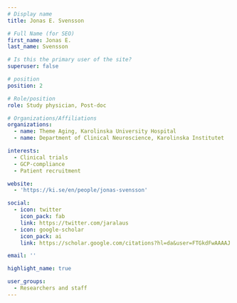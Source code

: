 ```yaml
---
# Display name
title: Jonas E. Svensson

# Full Name (for SEO)
first_name: Jonas E.
last_name: Svensson

# Is this the primary user of the site?
superuser: false

# position
position: 2

# Role/position
role: Study physician, Post-doc

# Organizations/Affiliations
organizations:
  - name: Theme Aging, Karolinska University Hospital
  - name: Department of Clinical Neuroscience, Karolinska Institutet

interests:
  - Clinical trials
  - GCP-compliance
  - Patient recruitment 

website:
  - 'https://ki.se/en/people/jonas-svensson'

social:
  - icon: twitter
    icon_pack: fab
    link: https://twitter.com/jaralaus
  - icon: google-scholar
    icon_pack: ai
    link: https://scholar.google.com/citations?hl=da&user=FTGkdFwAAAAJ

email: ''

highlight_name: true

user_groups:
  - Researchers and staff
---
```

